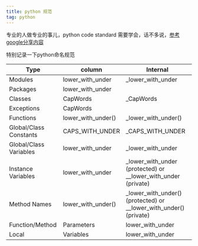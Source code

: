 ```yaml
---
title: python 规范
tag: python
---
```

专业的人做专业的事儿，python code standard 需要学会，话不多说，[参考google分享内容](http://zh-google-styleguide.readthedocs.io/en/latest/google-python-styleguide/python_language_rules/)

特别记录一下python命名规范

| Type | column |Internal|
|--------|--------|--------|
|    Modules    |   lower_with_under  |_lower_with_under
|Packages|	lower_with_under	 |
|Classes|	CapWords|	_CapWords
|Exceptions	|CapWords	 |
|Functions|	lower_with_under()	|_lower_with_under()
|Global/Class Constants	|CAPS_WITH_UNDER|	_CAPS_WITH_UNDER
|Global/Class Variables	|lower_with_under	|_lower_with_under
|Instance Variables	|lower_with_under|	_lower_with_under (protected) or __lower_with_under (private)
|Method Names|lower_with_under()	|_lower_with_under() (protected) or __lower_with_under() (private)
|Function/Method| Parameters|	lower_with_under
|Local| Variables|	lower_with_under